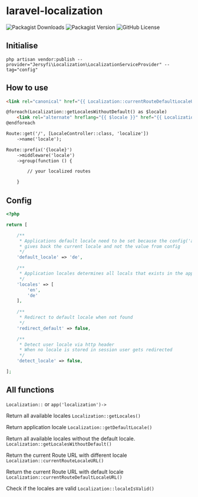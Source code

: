 # laravel-localization

![Packagist Downloads](https://img.shields.io/packagist/dt/jersyfi/laravel-localization)
![Packagist Version](https://img.shields.io/packagist/v/jersyfi/laravel-localization)
![GitHub License](https://img.shields.io/github/license/jersyfi/laravel-localization)

## Initialise

`php artisan vendor:publish --provider="Jersyfi\Localization\LocalizationServiceProvider" --tag="config"`

## How to use

```html
<link rel="canonical" href="{{ Localization::currentRouteDefaultLocaleURL() }}">
```

```html
@foreach(Localization::getLocalesWithoutDefault() as $locale)
    <link rel="alternate" hreflang="{{ $locale }}" href="{{ Localization::currentRouteLocaleURL($locale) }}">
@endforeach
```

```html
Route::get('/', [LocaleController::class, 'localize'])
    ->name('locale');
```

```html
Route::prefix('{locale}')
    ->middleware('locale')
    ->group(function () {

        // your localized routes

    }
```

## Config
```php
<?php

return [

    /**
     * Applications default locale need to be set because the config('app.locale')
     * gives back the current locale and not the value from config
     */
    'default_locale' => 'de',

    /**
     * Application locales determines all locals that exists in the application
     */
    'locales' => [
        'en',
        'de'
    ],
    
    /**
     * Redirect to default locale when not found
     */
    'redirect_default' => false,

    /**
     * Detect user locale via http header
     * When no locale is stored in session user gets redirected
     */
    'detect_locale' => false,

];
```


## All functions

`Localization::`
or
`app('localization')->`

Return all available locales
`Localization::getLocales()`

Return application locale
`Localization::getDefaultLocale()`

Return all available locales without the default locale.
`Localization::getLocalesWithoutDefault()`

Return the current Route URL with different locale
`Localization::currentRouteLocaleURL()`

Return the current Route URL with default locale
`Localization::currentRouteDefaultLocaleURL()`

Check if the locales are valid
`Localization::localeIsValid()`
